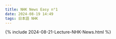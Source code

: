```yaml
---
title: NHK News Easy n°1
date: 2024-08-19 14:49
tags: 日本語 NHK
---
```

{% include 2024-08-21-Lecture-NHK-News.html %}